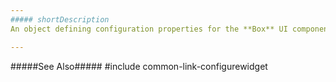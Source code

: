 ```yaml
---
##### shortDescription
An object defining configuration properties for the **Box** UI component.

---
```

#####See Also#####
#include common-link-configurewidget